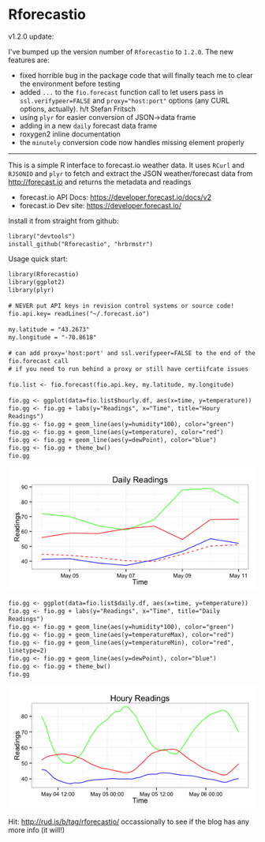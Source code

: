 Rforecastio
===========

v1.2.0 update:

I've bumped up the version number of `Rforecastio` to `1.2.0`. The new features are:

- fixed horrible bug in the package code that will finally teach me to clear the environment before testing
- added `...` to the `fio.forecast` function call to let users pass in `ssl.verifypeer=FALSE` and `proxy="host:port"` options (any CURL options, actually). h/t Stefan Fritsch
- using `plyr` for easier conversion of JSON->data frame
- adding in a new `daily` forecast data frame
- roxygen2 inline documentation
- the `minutely` conversion code now handles missing element properly

*********

This is a simple R interface to forecast.io weather data. It uses `RCurl` and `RJSONIO` and `plyr` to fetch and extract the JSON weather/forecast data from http://forecast.io and returns the metadata and readings

- forecast.io API Docs: https://developer.forecast.io/docs/v2
- forecast.io Dev site: https://developer.forecast.io/

Install it from straight from github:

    library("devtools")
    install_github("Rforecastio", "hrbrmstr")


Usage quick start: 

    library(Rforecastio)
    library(ggplot2)
    library(plyr)

    # NEVER put API keys in revision control systems or source code!
    fio.api.key= readLines("~/.forecast.io")

    my.latitude = "43.2673"
    my.longitude = "-70.8618"

    # can add proxy='host:port' and ssl.verifypeer=FALSE to the end of the fio.forecast call
    # if you need to run behind a proxy or still have certiifcate issues
    
    fio.list <- fio.forecast(fio.api.key, my.latitude, my.longitude)

    fio.gg <- ggplot(data=fio.list$hourly.df, aes(x=time, y=temperature))
    fio.gg <- fio.gg + labs(y="Readings", x="Time", title="Houry Readings")
    fio.gg <- fio.gg + geom_line(aes(y=humidity*100), color="green")
    fio.gg <- fio.gg + geom_line(aes(y=temperature), color="red")
    fio.gg <- fio.gg + geom_line(aes(y=dewPoint), color="blue")
    fio.gg <- fio.gg + theme_bw()
    fio.gg

![hourly](/examples/hourly.png)

    fio.gg <- ggplot(data=fio.list$daily.df, aes(x=time, y=temperature))
    fio.gg <- fio.gg + labs(y="Readings", x="Time", title="Daily Readings")
    fio.gg <- fio.gg + geom_line(aes(y=humidity*100), color="green")
    fio.gg <- fio.gg + geom_line(aes(y=temperatureMax), color="red")
    fio.gg <- fio.gg + geom_line(aes(y=temperatureMin), color="red", linetype=2)
    fio.gg <- fio.gg + geom_line(aes(y=dewPoint), color="blue")
    fio.gg <- fio.gg + theme_bw()
    fio.gg
    
![hourly](/examples/daily.png)

Hit: http://rud.is/b/tag/rforecastio/ occassionally to see if the blog has any more info (it will!)

